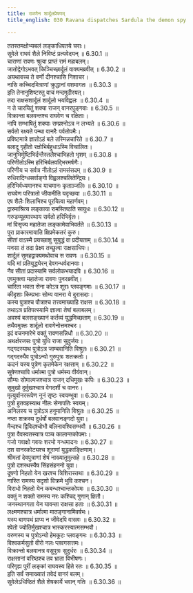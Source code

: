 ```yaml
---
title: रावणेन शार्दूलप्रेषणम्
title_english: 030 Ravana dispatches Sardula the demon spy

---
```

<div class="audioEmbed"  caption="श्रीराम-हरिसीताराममूर्ति-घनपाठिभ्यां वचनम्" src="https://archive.org/download/Ramayana-recitation-Sriram-harisItArAmamUrti-Ghanapaati-v2/Kanda_6/Kanda_6_YK-030-Ravana_dispatches_Sardula_the_demon-spy_1.mp3"></div>

ततस्तमक्षोभ्यबलं लङ्काधिपतये चराः।  
सुवेले राघवं शैले निविष्टं प्रत्यवेदयन् ॥ 6.30.1 ॥   
चाराणां रावणः श्रुत्वा प्राप्तं रामं महाबलम्।  
जातोद्वेगोऽभवत् किञ्चिच्छार्दूलं वाक्यमब्रवीत् ॥ 6.30.2 ॥   
अयथावच्च ते वर्णो दीनश्चासि निशाचर।  
नासि कच्चिदमित्राणां क्रुद्धानां वशमागतः ॥ 6.30.3 ॥   
इति तेनानुशिष्टस्तु वाचं मन्दमुदीरयत्।  
तदा राक्षसशार्दूलं शार्दूलो भयविह्वलः ॥ 6.30.4 ॥   
न ते चारयितुं शक्या राजन् वानरपुङ्गवाः ॥ 6.30.5 ॥   
विक्रान्ता बलवन्तश्च राघवेण च रक्षिताः।  
नापि सम्भाषितुं शक्याः सम्प्रश्नोऽत्र न लभ्यते ॥ 6.30.6 ॥   
सर्वतो रक्ष्यते पन्था वानरैः पर्वतोपमैः।  
प्रविष्टमात्रे ज्ञातोऽहं बले तस्मिन्नचारिते ॥ 6.30.7 ॥   
बलादू गृहीतो रक्षोभिर्बहुधाऽस्मि विचालितः।  
जानुभिर्मुष्टिभिर्दन्तैस्तलैश्चाभिहतो भृशम् ॥ 6.30.8 ॥   
परिणीतोऽस्मि हरिभिर्बलवद्भिरमर्षणैः।  
परिणीय च सर्वत्र नीतोऽहं रामसंसदम् ॥ 6.30.9 ॥   
रुधिरादिग्धसर्वाङ्गो विह्वलश्चलितेन्द्रियः।  
हरिभिर्वध्यमानश्च याचमानः कृताञ्जलिः ॥ 6.30.10 ॥   
राघवेण परित्रातो जीवामीति यदृच्छया ॥ 6.30.11 ॥   
एष शैलैः शिलाभिश्च पूरयित्वा महार्णवम्।  
द्वारमाश्रित्य लङ्काया रामस्तिष्ठति सायुधः ॥ 6.30.12 ॥   
गरुडव्यूहमास्थाय सर्वतो हरिभिर्वृतः।  
मां विसृज्य महातेजा लङ्कामेवाभिवर्तते ॥ 6.30.13 ॥   
पुरा प्राकारमायाति क्षिप्रमेकतरं कुरु।  
सीतां वाऽस्मै प्रयच्छाशु सुयुद्धं वा प्रदीयताम् ॥ 6.30.14 ॥   
मनसा तं तदा प्रेक्ष्य तच्छुत्वा राक्षसाधिपः।  
शार्दूलं सुमहद्वाक्यमथोवाच स रावणः ॥ 6.30.15 ॥   
यदि मां प्रतियुद्ध्येरन् देवगन्धर्वदानवाः।  
नैव सीतां प्रदास्यामि सर्वलोकभयादपि ॥ 6.30.16 ॥   
एवमुक्त्वा महातेजा रावणः पुनरब्रवीत्।  
चारिता भवता सेना कोऽत्र शूराः प्लवङ्गमाः ॥ 6.30.17 ॥   
कीदृशाः किम्प्रभाः सोम्य वानरा ये दुरासदाः।  
कस्य पुत्राश्च पौत्राश्च तत्त्वमाख्याहि राक्षस ॥ 6.30.18 ॥   
तथाऽत्र प्रतिपत्स्यामि ज्ञात्वा तेषां बलाबलम्।  
अवश्यं बलसङ्ख्यानं कर्तव्यं युद्धमिच्छताम् ॥ 6.30.19 ॥   
तथैवमुक्तः शार्दूलो रावणेनोत्तमश्चरः।  
इदं वचनमारेभे वक्तुं रावणसन्निधौ ॥ 6.30.20 ॥   
अथर्क्षरजसः पुत्रो युधि राजा सुदुर्जयः।  
गद्गदस्याथ पुत्रोऽत्र जाम्बवानिति विश्रुतः ॥ 6.30.21 ॥   
गद्गदस्यैव पुत्रोऽन्यो गुरुपुत्रः शतक्रतोः।  
कदनं यस्य पुत्रेण कृतमेकेन रक्षसाम् ॥ 6.30.22 ॥   
सुषेणश्चापि धर्मात्मा पुत्रो धर्मस्य वीर्यवान्।  
सौम्यः सोमात्मजश्चात्र राजन् दधिमुखः कपिः ॥ 6.30.23 ॥   
सुमुखो दुर्मुखश्चात्र वेगदर्शी च वानरः।  
मृत्युर्वानररूपेण नूनं सृष्टः स्वयम्भुवा ॥ 6.30.24 ॥   
पुत्रो हुतवहस्याथ नीलः सेनापतिः स्वयम्।  
अनिलस्य च पुत्रोऽत्र हनुमानिति विश्रुतः ॥ 6.30.25 ॥   
नप्ता शक्रस्य दुर्धर्षो बलवानङ्गदो युवा।  
मैन्दश्च द्विविदश्चोभौ बलिनावश्विसम्भवौ ॥ 6.30.26 ॥   
पुत्रा वैवस्वतस्यात्र पञ्च कालान्तकोपमाः।  
गजो गवाक्षो गवयः शरभो गन्धमादनः ॥ 6.30.27 ॥   
दश वानरकोट्यश्च शूराणां युद्धकाङ्क्षिणाम्।  
श्रीमतां देवपुत्राणां शेषं नाख्यातुमुत्सहे ॥ 6.30.28 ॥   
पुत्रो दशरथस्यैष सिंहसंहननो युवा।  
दूषणो निहतो येन खरश्च त्रिशिरास्तथा ॥ 6.30.29 ॥   
नास्ति रामस्य सदृशो विक्रमे भुवि कश्चन।  
विराधो निहतो येन कबन्धश्चान्तकोपमः ॥ 6.30.30 ॥   
वक्तुं न शक्तो रामस्य नरः कश्चिद् गुणान् क्षितौ।  
जनस्थानगता येन यावन्ता राक्षसा हताः ॥ 6.30.31 ॥   
लक्ष्मणश्चात्र धर्मात्मा मातङ्गानामिवर्षभः।  
यस्य बाणपथं प्राप्य न जीवेदपि वासवः ॥ 6.30.32 ॥   
श्वेतो ज्योतिर्मुखश्चात्र भास्करस्यात्मसम्भवौ।  
वरुणस्य च पुत्रोऽन्यो हेमकूटः प्लवङ्गमः ॥ 6.30.33 ॥   
विश्वकर्मसुतो वीरो नलः प्लवगसत्तमः।  
विक्रान्तो बलवानत्र वसुपुत्रः सुदुर्धरः ॥ 6.30.34 ॥   
राक्षसानां वरिष्ठश्च तव भ्राता विभीषणः।  
परिगृह्य पुरीं लङ्कां राघवस्य हिते रतः ॥ 6.30.35 ॥   
इति सर्वं समाख्यातं तवेदं वानरं बलम्।  
सुवेलेऽधिष्ठितं शैले शेषकार्ये भवान् गतिः ॥ 6.30.36 ॥   